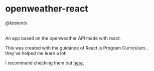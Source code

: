 # openweather-react
###### @kastentx

An app based on the openweather API made with react.

This was created with the guidance of React.js Program Curriculum… they've helped me learn a lot!

I recommend checking them out [here](http://reactjsprogram.com/).
